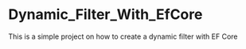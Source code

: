 # Dynamic_Filter_With_EfCore
This is a simple project on how to create a dynamic filter with EF Core
